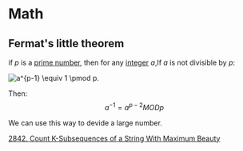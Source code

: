 # Math

## Fermat's little theorem

if *p* is a [prime number](https://en.wikipedia.org/wiki/Prime_number), then for any [integer](https://en.wikipedia.org/wiki/Integer) *a*,If *a* is not divisible by *p*:

![a^{p-1} \equiv 1 \pmod p.](https://wikimedia.org/api/rest_v1/media/math/render/svg/58a9e1a77254c598a3bbd20ee75962c540381c54)

Then:
$$
a^{-1} = a^{p-2} MOD p
$$


We can use this way to devide a large number.

[2842. Count K-Subsequences of a String With Maximum Beauty](https://github.com/starFalll/LeetCode/blob/master/algorithms/2842.Count%20K-Subsequences%20of%20a%20String%20With%20Maximum%20Beauty.md)

